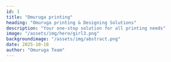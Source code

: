 ```yaml
---
id: 1
title: "Omuruga printing"
heading: "Omuruga printing & Designing Solutions"
description: "Your one-stop solution for all printing needs"
image: "/assets/img/hero/girl3.png"
backgroundimage: "/assets/img/abstract.png"
date: 2025-10-18
author: "Omuruga Team"
---
```

